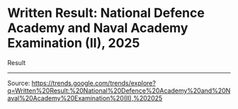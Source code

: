 # Written Result: National Defence Academy and Naval Academy Examination (II), 2025

Result

---

Source: https://trends.google.com/trends/explore?q=Written%20Result:%20National%20Defence%20Academy%20and%20Naval%20Academy%20Examination%20(II),%202025